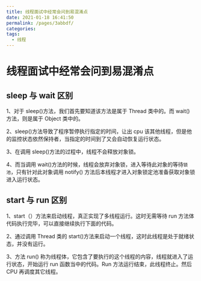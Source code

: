 ```yaml
---
title: 线程面试中经常会问到易混淆点
date: 2021-01-18 16:41:50
permalink: /pages/3abbdf/
categories:
tags:
  - 线程
---
```


# 线程面试中经常会问到易混淆点

## sleep 与 wait 区别

1、对于 sleep()方法，我们首先要知道该方法是属于 Thread 类中的。而 wait() 方法，则是属于 Object 类中的。

2、sleep()方法导致了程序暂停执行指定的时间，让出 cpu 该其他线程，但是他的监控状态依然保持者，当指定的时间到了又会自动恢复运行状态。

3、在调用 sleep()方法的过程中，线程不会释放对象锁。

4、而当调用 wait()方法的时候，线程会放弃对象锁，进入等待此对象的等待`锁池`，只有针对此对象调用 notify() 方法后本线程才进入对象锁定池准备获取对象锁进入运行状态。

## start 与 run 区别

1、start（）方法来启动线程，真正实现了多线程运行。这时无需等待 run 方法体代码执行完毕，可以直接继续执行下面的代码。

2、通过调用 Thread 类的 start()方法来启动一个线程，这时此线程是处于就绪状态，并没有运行。

3、方法 run() 称为线程体，它包含了要执行的这个线程的内容，线程就进入了运行状态，开始运行 run 函数当中的代码。Run 方法运行结束，此线程终止。然后 CPU 再调度其它线程。

<Vssue  />